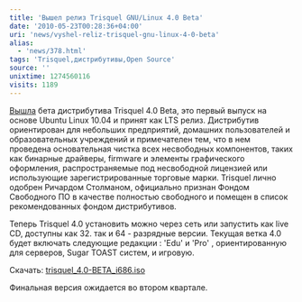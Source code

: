 ```yaml
---
title: 'Вышел релиз Trisquel GNU/Linux 4.0 Beta'
date: '2010-05-23T00:28:36+04:00'
uri: 'news/vyshel-reliz-trisquel-gnu-linux-4-0-beta'
alias: 
  - 'news/378.html'
tags: 'Trisquel,дистрибутивы,Open Source'
source: ''
unixtime: 1274560116
visits: 1189
---
```

[Вышла](http://listas.trisquel.info/pipermail/trisquel-announce/2010-May/000000.html) бета дистрибутива Trisquel 4.0 Beta, это первый выпуск на основе Ubuntu Linux 10.04 и принят как LTS релиз. Дистрибутив ориентирован для небольших предприятий, домашних пользователей и образовательных учреждений и примечателен тем, что в нем проведена основательная чистка всех несвободных компонентов, таких как бинарные драйверы, firmware и элементы графического оформления, распространяемые под несвободной лицензией или использующие зарегистрированные торговые марки. Trisquel лично одобрен Ричардом Столманом, официально признан Фондом Свободного ПО в качестве полностью свободного и помещен в список рекомендованных фондом дистрибутивов.

Теперь Trisquel 4.0 установить можно через сеть или запустить как live CD, доступны как 32. так и 64 - разрядные версии. Текущая ветка 4.0 будет включать следующие редакции :  'Edu'  и 'Pro' , ориентированную для серверов, Sugar TOAST систем, и игровую.

Скачать: [trisquel\_4.0-BETA\_i686.iso](http://devel.trisquel.info/taranis/trisquel_4.0-BETA-20100519_i686.iso)

Финальная версия ожидается во втором квартале.
